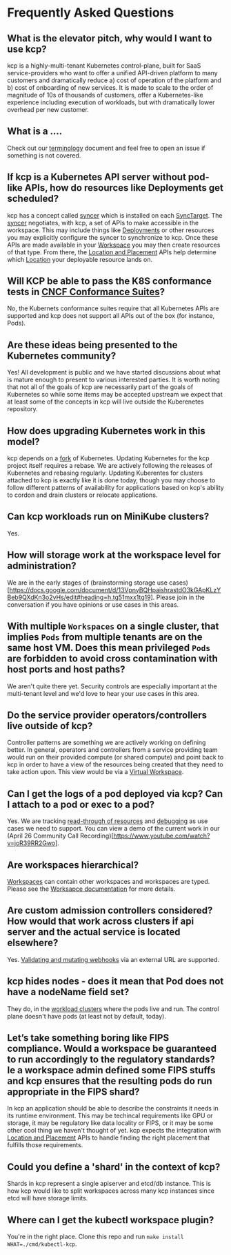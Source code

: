 # Frequently Asked Questions

## What is the elevator pitch, why would I want to use kcp?

kcp is a highly-multi-tenant Kubernetes control-plane, built for SaaS service-providers who want to offer a unified API-driven platform to many customers and dramatically reduce a) cost of operation of the platform and b) cost of onboarding of new services. It is made to scale to the order of magnitude of 10s of thousands of customers, offer a Kubernetes-like experience including execution of workloads, but with dramatically lower overhead per new customer.

## What is a ....

Check out our [terminology](https://github.com/kcp-dev/kcp/blob/main/docs/terminology.md) document and feel free to open an issue if something is not covered.


## If kcp is a Kubernetes API server without pod-like APIs, how do resources like Deployments get scheduled?

kcp has a concept called [syncer](https://github.com/kcp-dev/kcp/blob/main/docs/terminology.md#syncer) which is installed on each [SyncTarget](https://github.com/kcp-dev/kcp/blob/main/docs/terminology.md#workload-cluster). The [syncer](https://github.com/kcp-dev/kcp/blob/main/docs/terminology.md#syncer) negotiates, with kcp, a set of APIs to make accessible in the workspace. This may include things like [Deployments](https://kubernetes.io/docs/concepts/workloads/controllers/deployment/) or other resources you may explicitly configure the syncer to synchronize to kcp. Once these APIs are made available in your [Workspace](https://github.com/kcp-dev/kcp/blob/main/docs/terminology.md#workspace) you may then create resources of that type. From there, the [Location and Placement](https://github.com/kcp-dev/kcp/blob/main/docs/terminology.md#location) APIs help determine which [Location](https://github.com/kcp-dev/kcp/blob/main/docs/terminology.md#location) your deployable resource lands on.

## Will KCP be able to pass the K8S conformance tests in [CNCF Conformance Suites](https://www.cncf.io/certification/software-conformance/)?

No, the Kubernets conformance suites require that all Kubernetes APIs are supported and kcp does not support all APIs out of the box (for instance, Pods).

## Are these ideas being presented to the Kubernetes community?

Yes! All development is public and we have started discussions about what is mature enough to present to various interested parties. It is worth noting that not all of the goals of kcp are necessarily part of the goals of Kubernetes so while some items may be accepted upstream we expect that at least some of the concepts in kcp will live outside the Kuberenetes repository.

## How does upgrading Kubernetes work in this model?

kcp depends on a [fork](https://github.com/kcp-dev/kubernetes) of Kubernetes. Updating Kubernetes for the kcp project itself requires a rebase. We are actively following the releases of Kubernetes and rebasing regularly. Updating Kuberentes for clusters attached to kcp is exactly like it is done today, though you may choose to follow different patterns of availability for applications based on kcp's ability to cordon and drain clusters or relocate applications.

## Can kcp workloads run on MiniKube clusters?

Yes.

## How will storage work at the workspace level for administration?

We are in the early stages of (brainstorming storage use cases)[https://docs.google.com/document/d/13VpnyBQHpaishrastdO3kGApKLzYBeb9QXdKn3o2vHs/edit#heading=h.tg51mxx1tg19]. Please join in the conversation if you have opinions or use cases in this areas.

## With multiple `Workspaces` on a single cluster, that implies `Pods` from multiple tenants are on the same host VM. Does this mean privileged `Pods` are forbidden to avoid cross contamination with host ports and host paths?

We aren't quite there yet. Security controls are especially important at the multi-tenant level and we'd love to hear your use cases in this area.

## Do the service provider operators/controllers live outside of kcp?

Controller patterns are something we are actively working on defining better.  In general, operators and controllers from a service providing team would run on their provided compute (or shared compute) and point back to kcp in order to have a view of the resources being created that they need to take action upon. This view would be via a [Virtual Workspace](https://github.com/kcp-dev/kcp/blob/main/docs/virtual-workspaces.md).

## Can I get the logs of a pod deployed via kcp? Can I attach to a pod or exec to a pod?

Yes. We are tracking [read-through of resources](https://github.com/kcp-dev/kcp/issues/25) and [debugging](https://github.com/kcp-dev/kcp/issues/521) as use cases we need to support. You can view a demo of the current work in our (April 26 Community Call Recording)[https://www.youtube.com/watch?v=joR39RR2Gwo].

## Are workspaces hierarchical?

[Workspaces](https://github.com/kcp-dev/kcp/blob/main/docs/workspaces.md) can contain other workspaces and workspaces are typed. Please see the [Worksapce documentation](https://github.com/kcp-dev/kcp/blob/main/docs/workspaces.md) for more details.

## Are custom admission controllers considered? How would that work across clusters if api server and the actual service is located elsewhere?

Yes. [Validating and mutating webhooks](https://github.com/kcp-dev/kcp/pull/818) via an external URL are supported.

## kcp hides nodes - does it mean that Pod does not have a nodeName field set?

They do, in the [workload clusters](https://github.com/kcp-dev/kcp/blob/main/docs/terminology.md#workload-cluster) where the pods live and run. The control plane doesn't have pods (at least not by default, today).

## Let’s take something boring like FIPS compliance. Would a workspace be guaranteed to run accordingly to the regulatory standards? Ie a workspace admin defined some FIPS stuffs and kcp ensures that the resulting pods do run appropriate in the FIPS shard?

In kcp an application should be able to describe the constraints it needs in its runtime environment. This may be techincal requirements like GPU or storage, it may be regulatory like data locality or FIPS, or it may be some other cool thing we haven't thought of yet. kcp expects the integration with [Location and Placement](https://github.com/kcp-dev/kcp/blob/main/docs/terminology.md#location) APIs to handle finding the right placement that fulfills those requirements.

## Could you define a 'shard' in the context of kcp?

Shards in kcp represent a single apiserver and etcd/db instance.  This is how kcp would like to split workspaces across many kcp instances since etcd will have storage limits.

## Where can I get the kubectl workspace plugin?

You're in the right place. Clone this repo and run `make install WHAT=./cmd/kubectl-kcp`.


